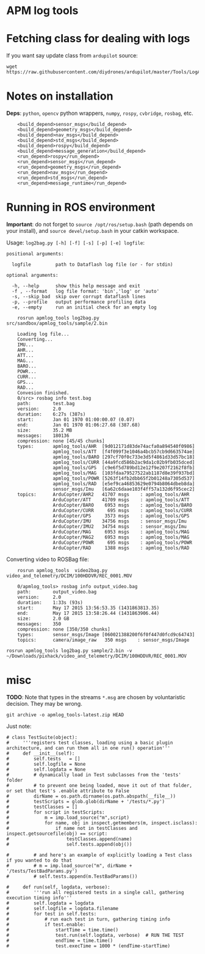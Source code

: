 # APM log tools


# Fetching class for dealing with logs 

If you want say update class from `ardupilot` source:

	wget https://raw.githubusercontent.com/diydrones/ardupilot/master/Tools/LogAnalyzer/DataflashLog.py


# Notes on installation

**Deps**: `python`, `opencv` python wrappers, `numpy`, `rospy`, `cvbridge`, `rosbag`, etc.

~~~{.xml}
	<build_depend>sensor_msgs</build_depend>
	<build_depend>geometry_msgs</build_depend>
	<build_depend>nav_msgs</build_depend>
	<build_depend>std_msgs</build_depend>
	<build_depend>rospy</build_depend>
	<build_depend>message_generation</build_depend>
	<run_depend>rospy</run_depend>
	<run_depend>sensor_msgs</run_depend>
	<run_depend>geometry_msgs</run_depend>
	<run_depend>nav_msgs</run_depend>
	<run_depend>std_msgs</run_depend>
	<run_depend>message_runtime</run_depend>
~~~

# Running in ROS environment

**Important**: do not forget to `source /opt/ros/setup.bash` (path depends on your install), and `source devel/setup.bash` in your catkin workspace. 


Usage: `log2bag.py [-h] [-f] [-s] [-p] [-e] logfile`:

~~~
positional arguments:

  logfile         path to Dataflash log file (or - for stdin)

optional arguments:

  -h, --help      show this help message and exit
  -f , --format   log file format: 'bin','log' or 'auto'
  -s, --skip_bad  skip over corrupt dataflash lines
  -p, --profile   output performance profiling data
  -e, --empty     run an initial check for an empty log
~~~

~~~{.bash}
	rosrun apmlog_tools log2bag.py src/sandbox/apmlog_tools/sample/2.bin

	Loading log file...
	Converting...
	IMU...
	AHR...
	ATT...
	MAG...
	BARO...
	POWR...
	CURR...
	GPS...
	RAD...
	Convesion finished.
	0/src> rosbag info test.bag 
	path:        test.bag
	version:     2.0
	duration:    6:27s (387s)
	start:       Jan 01 1970 01:00:00.07 (0.07)
	end:         Jan 01 1970 01:06:27.68 (387.68)
	size:        35.2 MB
	messages:    180136
	compression: none [45/45 chunks]
	types:       apmlog_tools/AHR  [9d012171d83de74acfa0a894540f0986]
	             apmlog_tools/ATT  [f4f099f3e1046a4bcb57cb9d663574ae]
	             apmlog_tools/BARO [297cf70f0c733e3d5f4861d33d57bc18]
	             apmlog_tools/CURR [44a9fcd586b2ac9da1c02b9fb035dced]
	             apmlog_tools/GPS  [c9e6f5d789bd12e12f9e207f2162f8fb]
	             apmlog_tools/MAG  [103fdaa79527522ab1187d8e39f937bd]
	             apmlog_tools/POWR [5263f14fb2dbb65f2b01248a7305d537]
	             apmlog_tools/RAD  [e5ef9ca46853629e0794b8064dbeb8da]
	             sensor_msgs/Imu   [6a62c6daae103f4ff57a132d6f95cec2]
	topics:      ArduCopter/AHR2   41707 msgs    : apmlog_tools/AHR 
	             ArduCopter/ATT    41709 msgs    : apmlog_tools/ATT 
	             ArduCopter/BARO    6953 msgs    : apmlog_tools/BARO
	             ArduCopter/CURR     695 msgs    : apmlog_tools/CURR
	             ArduCopter/GPS     3573 msgs    : apmlog_tools/GPS 
	             ArduCopter/IMU    34756 msgs    : sensor_msgs/Imu  
	             ArduCopter/IMU2   34754 msgs    : sensor_msgs/Imu  
	             ArduCopter/MAG     6953 msgs    : apmlog_tools/MAG 
	             ArduCopter/MAG2    6953 msgs    : apmlog_tools/MAG 
	             ArduCopter/POWR     695 msgs    : apmlog_tools/POWR
	             ArduCopter/RAD     1388 msgs    : apmlog_tools/RAD
~~~


Converting video to ROSBag file:

~~~{.bash}
	rosrun apmlog_tools  video2bag.py video_and_telemetry/DCIM/100HDDVR/REC_0001.MOV

	0/apmlog_tools> rosbag info output_video.bag 
	path:        output_video.bag
	version:     2.0
	duration:    1:33s (93s)
	start:       May 17 2015 13:56:53.35 (1431863813.35)
	end:         May 17 2015 13:58:26.44 (1431863906.44)
	size:        2.0 GB
	messages:    350
	compression: none [350/350 chunks]
	types:       sensor_msgs/Image [060021388200f6f0f447d0fcd9c64743]
	topics:      camera/image_raw   350 msgs    : sensor_msgs/Image
~~~~

~~~
rosrun apmlog_tools log2bag.py sample/2.bin -v ~/Downloads/pixhack/video_and_telemetry/DCIM/100HDDVR/REC_0001.MOV
~~~

# misc

**TODO**:  Note that types in the streams `*.msg` are chosen by voluntaristic decision. They may be wrong.


	git archive -o apmlog_tools-latest.zip HEAD


Just note:

	# class TestSuite(object):
	#     '''registers test classes, loading using a basic plugin architecture, and can run them all in one run() operation'''
	#     def __init__(self):
	#         self.tests   = []
	#         self.logfile = None
	#         self.logdata = None  
	#         # dynamically load in Test subclasses from the 'tests' folder
	#         # to prevent one being loaded, move it out of that folder, or set that test's .enable attribute to False
	#         dirName = os.path.dirname(os.path.abspath(__file__))
	#         testScripts = glob.glob(dirName + '/tests/*.py')
	#         testClasses = []
	#         for script in testScripts:
	#             m = imp.load_source("m",script)
	#             for name, obj in inspect.getmembers(m, inspect.isclass):
	#                 if name not in testClasses and inspect.getsourcefile(obj) == script:
	#                     testClasses.append(name)
	#                     self.tests.append(obj())

	#         # and here's an example of explicitly loading a Test class if you wanted to do that
	#         # m = imp.load_source("m", dirName + '/tests/TestBadParams.py')
	#         # self.tests.append(m.TestBadParams())

	#     def run(self, logdata, verbose):
	#         '''run all registered tests in a single call, gathering execution timing info'''
	#         self.logdata = logdata
	#         self.logfile = logdata.filename
	#         for test in self.tests:
	#             # run each test in turn, gathering timing info
	#             if test.enable:
	#                 startTime = time.time()
	#                 test.run(self.logdata, verbose)  # RUN THE TEST
	#                 endTime = time.time()
	#                 test.execTime = 1000 * (endTime-startTime)
